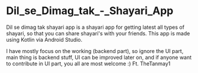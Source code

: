 # Dil_se_Dimag_tak_-_Shayari_App

Dil se dimag tak shayari app is a shayari app for getting latest all types of shayari, so that you can share shayari's with your friends. This app is made using Kotlin via Android Studio.

I have mostly focus on the working (backend part), so ignore the UI part, main thing is backend stuff, UI can be improved later on, and if anyone want to contribute in UI part, you all are most welcome :) Ft. TheTanmay1
